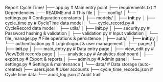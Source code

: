 Report Cycle Time/
├── app.py                          # Main entry point
├── requirements.txt                # Dependencies
├── README.md                       # This file
│
├── config/
│   └── settings.py                 # Configuration constants
│
├── models/
│   ├── __init__.py
│   ├── cycle_time.py              # CycleTime data model
│   └── cycle_record.py            # CycleRecord data model
│
├── utils/
│   ├── __init__.py
│   ├── security.py                # Password hashing & validation
│   ├── validation.py              # Input validation
│   └── file_manager.py            # File operations & persistence
│
├── auth/
│   ├── __init__.py
│   └── authentication.py          # Login/logout & user management
│
├── pages/
│   ├── __init__.py
│   ├── main_entry.py              # Data entry page
│   ├── view_edit.py               # View/Edit records page
│   ├── analytics.py               # Analytics dashboard
│   ├── export.py                  # Export & reports
│   ├── admin.py                   # Admin panel
│   └── settings.py                # Settings & maintenance
│
└── data/                           # Data storage (auto-created)
    ├── users.json                  # User accounts
    ├── cycle_time_records.json    # Cycle time data
    └── audit_log.json             # Audit trail